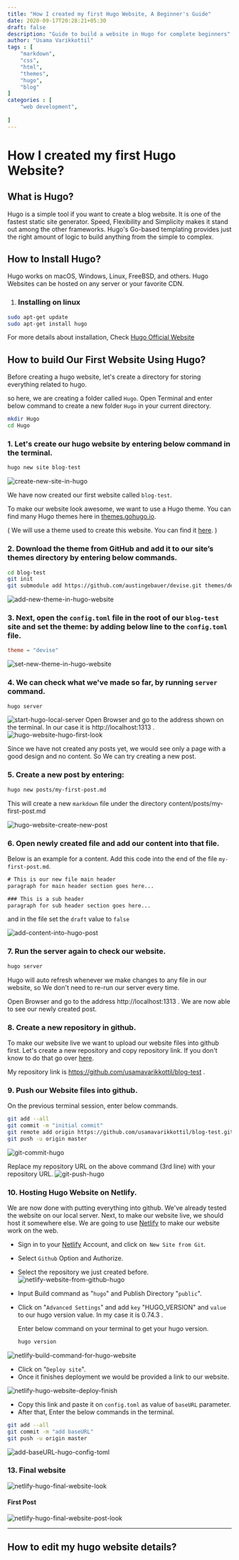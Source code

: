 ```yaml
---
title: "How I created my first Hugo Website, A Beginner's Guide"
date: 2020-09-17T20:28:21+05:30
draft: false
description: "Guide to build a website in Hugo for complete beginners"
author: "Usama Varikkottil"
tags : [
    "markdown",
    "css",
    "html",
    "themes",
    "hugo",
    "blog"
]
categories : [
    "web development",
    
]
---
```


# How I created my first Hugo Website?

## What is Hugo?
Hugo is a simple tool if you want to create a blog website. It is one of the fastest static site generator. Speed, Flexibility and Simplicity makes it stand out among the other frameworks. Hugo's Go-based templating provides just the right amount of logic to build anything from the simple to complex.

## How to Install Hugo?
Hugo works on macOS, Windows, Linux, FreeBSD, and others.
Hugo Websites can be hosted on any server or your favorite CDN.

1. ### Installing on linux
```bash
sudo apt-get update
sudo apt-get install hugo
```
For more details about installation, Check [Hugo Official Website](https://gohugo.io/getting-started/installing/)

## How to build Our First Website Using Hugo?

Before creating a hugo website, let's create a directory for storing everything related to hugo.

so here, we are creating a folder called `Hugo`. Open Terminal and enter below command to create a new folder `Hugo` in your current directory. 

```bash
mkdir Hugo
cd Hugo
```
### 1. Let's create our hugo website by entering below command in the terminal.

```bash
hugo new site blog-test
```
![create-new-site-in-hugo](/images/how-i-created-my-hugo-website/1-mkdir-new-site.png)

We have now created our first website called `blog-test`. 

To make our website look awesome, we want to use a Hugo theme. You can find many Hugo themes here in [themes.gohugo.io](https://themes.gohugo.io/). 

( We will use a theme used to create this website. You can find it [here](https://themes.gohugo.io/devise). )

### 2. Download the theme from GitHub and add it to our site’s themes directory by entering below commands.
```bash
cd blog-test
git init
git submodule add https://github.com/austingebauer/devise.git themes/devise
```

![add-new-theme-in-hugo-website](/images/how-i-created-my-hugo-website/2-git-init-git-submodule-add.png)

### 3. Next, open the `config.toml` file in the root of our `blog-test` site and set the theme: by adding below line to the `config.toml` file.

```toml
theme = "devise"
```
![set-new-theme-in-hugo-website](/images/how-i-created-my-hugo-website/3-theme=devise.png)

### 4. We can check what we've made so far, by running `server` command.
```bash
hugo server
```
![start-hugo-local-server](/images/how-i-created-my-hugo-website/4-hugo-server.png)
Open Browser and go to the address shown on the terminal. In our case it is http://localhost:1313 .
![hugo-website-hugo-first-look](/images/how-i-created-my-hugo-website/5-website-first-look.png)

Since we have not created any posts yet, we would see only a page with a good design and no content. So We can try creating a new post.

### 5. Create a new post by entering:

```bash
hugo new posts/my-first-post.md
```
This will create a new `markdown` file under the directory content/posts/my-first-post.md

![hugo-website-create-new-post](/images/how-i-created-my-hugo-website/6-create-new-post---draft-value-false.png)


### 6. Open newly created file and add our content into that file.
        
Below is an example for a content. Add this code into the end of the file `my-first-post.md`.
```html
# This is our new file main header
paragraph for main header section goes here...

### This is a sub header
paragraph for sub header section goes here...
```
and in the file set the `draft` value to `false`  

![add-content-into-hugo-post](/images/how-i-created-my-hugo-website/7-first-post.png)

### 7. Run the server again to check our website.
```bash
hugo server
```
Hugo will auto refresh whenever we make changes to any file in our website, so We don't need to re-run our server every time.

Open Browser and go to the address http://localhost:1313 .
We are now able to see our newly created post.

### 8. Create a new repository in github.

To make our website live we want to upload our website files into github first. Let's create a new repository and copy repository link.
If you don't know to do that go over [here](https://google.com/search?q=create%20a%20new%20github%20repository).

My repository link is https://github.com/usamavarikkottil/blog-test .

### 9. Push our Website files into github.

On the previous terminal session, enter below commands.
```bash
git add --all
git commit -m "initial commit"
git remote add origin https://github.com/usamavarikkottil/blog-test.git
git push -u origin master
```
![git-commit-hugo](/images/how-i-created-my-hugo-website/8-git-commit--add-origin.png)

Replace my repository URL on the above command (3rd line) with your repository URL.
![git-push-hugo](/images/how-i-created-my-hugo-website/9-git-push.png)
### 10. Hosting Hugo Website on Netlify.

We are now done with putting everything into github. We've already tested the website on our local server. Next, to make our website live, we should host it somewhere else. We are going to use [Netlify](https://app.netlify.com/) to make our website work on the web.

   * Sign in to your [Netlify](https://app.netlify.com/) Account, and click on` New Site from Git`.
   * Select `Github` Option and Authorize.
   * Select the repository we just created before.
   ![netlify-website-from-github-hugo](/images/how-i-created-my-hugo-website/10-netlify-select-repo.png)
   * Input Build command as "`hugo`" and Publish Directory "`public`".
   * Click on "` Advanced Settings `" and add `key` "HUGO_VERSION" and `value` to our hugo version value. In my case it is 0.74.3 . 

        Enter below command on your terminal to get your hugo version.
        ```bash
        hugo version 
        ```

![netlify-build-command-for-hugo-website](/images/how-i-created-my-hugo-website/11-add-env-variable-and-deploy.png)
   * Click on "`Deploy site`".
   * Once it finishes deployment we would be provided a link to our website.
   

![netlify-hugo-website-deploy-finish](/images/how-i-created-my-hugo-website/12-finish-deploy.png)
   * Copy this link and paste it on `config.toml` as value of `baseURL` parameter.
   * After that, Enter the below commands in the terminal.

```bash
git add --all
git commit -m "add baseURL"
git push -u origin master
```

![add-baseURL-hugo-config-toml](/images//how-i-created-my-hugo-website/14-add-base-url-git-push.png)

### 13. Final website
![netlify-hugo-final-website-look](/images/how-i-created-my-hugo-website/13-final-website.png)

#### First Post

![netlify-hugo-final-website-post-look](/images/how-i-created-my-hugo-website/15-final-website-post-1.png)

---

## How to edit my hugo website details?
